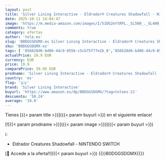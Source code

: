 ```yaml
---
layout: post
title: 'Silver Lining Interactive - Eldrador® Creatures Shadowfall - NINTENDO SWITCH'
date: 2025-10-11 14:04:47
image: 'https://m.media-amazon.com/images/I/51DG2eYtRPL._SL500_._SL400_.jpg'
comments: true
category: ofertas
author: 'tole.es'
slug: 'B0DGGSDGMX-es Silver Lining Interactive - Eldrador® Creatures Shadowfall...'
sku: 'B0DGGSDGMX-es'
tags: [ '856628d6-bd06-44c9-8556-c5cb75f77e2b_0','856628d6-bd06-44c9-8556-c5cb75f77e2b_2201','856628d6-bd06-44c9-8556-c5cb75f77e2b_3601','Arborist Merchandising Root','Hardware y juegos para Nintendo Switch','Juegos para Nintendo Switch','Preventa de Videojuegos','Self Service','Special Features Stores','Videojuegos','Videojuegos más esperados','nintendo','silver lining interactive','🇪🇸', ]
actualPrice: 19.9 EUR
currency: EUR
price: 19.9
comparePrice: 39.99 EUR
prodname: 'Silver Lining Interactive - Eldrador® Creatures Shadowfall - NINTENDO SWITCH'
country: 'es'
flag: '🇪🇸'
brand: 'Silver Lining Interactive'
buyurl: 'https://www.amazon.es/dp/B0DGGSDGMX/?tag=tolees-21'
descuento: '50.24'
average: '19.9'
---
```


Tienes [{{< param title >}}]({{< param buyurl >}}) en el siguiente enlace!

[![{{< param prodname >}}]({{< param image >}})]({{< param buyurl >}})

ℹ️:

- Eldrador Creatures Shadowfall - NINTENDO SWITCH

[🛒 Accede a la oferta!!]({{< param buyurl >}})
{{<world>}}B0DGGSDGMX{{</world>}}
